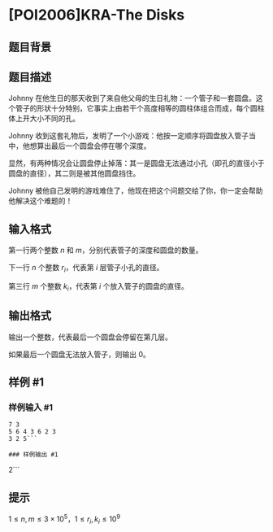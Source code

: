 # [POI2006]KRA-The Disks

## 题目背景



## 题目描述

Johnny 在他生日的那天收到了来自他父母的生日礼物：一个管子和一套圆盘。这个管子的形状十分特别，它事实上由若干个高度相等的圆柱体组合而成，每个圆柱体上开大小不同的孔。

Johnny 收到这套礼物后，发明了一个小游戏：他按一定顺序将圆盘放入管子当中，他想算出最后一个圆盘会停在哪个深度。

显然，有两种情况会让圆盘停止掉落：其一是圆盘无法通过小孔（即孔的直径小于圆盘的直径），其二则是被其他圆盘挡住。

Johnny 被他自己发明的游戏难住了，他现在把这个问题交给了你，你一定会帮助他解决这个难题的！

## 输入格式

第一行两个整数 $n$ 和 $m$，分别代表管子的深度和圆盘的数量。

下一行 $n$ 个整数 $r_i$，代表第 $i$ 层管子小孔的直径。

第三行 $m$ 个整数 $k_i$，代表第 $i$ 个放入管子的圆盘的直径。

## 输出格式

输出一个整数，代表最后一个圆盘会停留在第几层。

如果最后一个圆盘无法放入管子，则输出 $0$。

## 样例 #1

### 样例输入 #1
```
7 3
5 6 4 3 6 2 3
3 2 5```

### 样例输出 #1

```
2```

## 提示

$1 \leq n,m \leq 3 \times 10^5$，$1 \leq r_i,k_i \leq 10^9$

